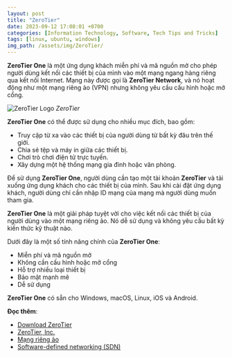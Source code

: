 ```yaml
---
layout: post
title: "ZeroTier"
date: 2023-09-12 17:08:01 +0700
categories: [Information Technology, Software, Tech Tips and Tricks]
tags: [linux, ubuntu, windows]
img_path: /assets/img/ZeroTier/
---
```


**ZeroTier One** là một ứng dụng khách miễn phí và mã nguồn mở cho phép người dùng kết nối các thiết bị của mình vào một mạng ngang hàng riêng qua kết nối Internet. Mạng này được gọi là **ZeroTier Network**, và nó hoạt động như một mạng riêng ảo (VPN) nhưng không yêu cầu cấu hình hoặc mở cổng.

![ZeroTier Logo](ZeroTier_Logo.png)
_ZeroTier_

**ZeroTier One** có thể được sử dụng cho nhiều mục đích, bao gồm:
- Truy cập từ xa vào các thiết bị của người dùng từ bất kỳ đâu trên thế giới.
- Chia sẻ tệp và máy in giữa các thiết bị.
- Chơi trò chơi điện tử trực tuyến.
- Xây dựng một hệ thống mạng gia đình hoặc văn phòng.

Để sử dụng **ZeroTier One**, người dùng cần tạo một tài khoản **ZeroTier** và tải xuống ứng dụng khách cho các thiết bị của mình. Sau khi cài đặt ứng dụng khách, người dùng chỉ cần nhập ID mạng của mạng mà người dùng muốn tham gia.

**ZeroTier One** là một giải pháp tuyệt vời cho việc kết nối các thiết bị của người dùng vào một mạng riêng ảo. Nó dễ sử dụng và không yêu cầu bất kỳ kiến thức kỹ thuật nào.

Dưới đây là một số tính năng chính của **ZeroTier One**:
- Miễn phí và mã nguồn mở
- Không cần cấu hình hoặc mở cổng
- Hỗ trợ nhiều loại thiết bị
- Bảo mật mạnh mẽ
- Dễ sử dụng

**ZeroTier One** có sẵn cho Windows, macOS, Linux, iOS và Android.


**Đọc thêm**:
- [Download ZeroTier](https://www.zerotier.com/download/)
- [ZeroTier, Inc.](https://github.com/zerotier)
- [Mạng riêng ảo](https://vi.wikipedia.org/wiki/M%E1%BA%A1ng_ri%C3%AAng_%E1%BA%A3o)
- [Software-defined networking (SDN)](https://en.wikipedia.org/wiki/Software-defined_networking)
